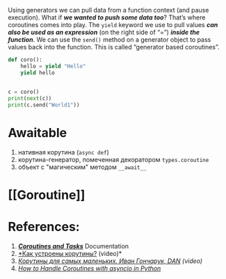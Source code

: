 Using generators we can pull data from a function context (and pause execution).
What if ***we wanted to push some data too***? That’s where coroutines comes into play. The `yield` keyword we use to pull values ***can also be used as an expression*** (on the right side of “=”) ***inside the function***. We can use the `send()` method on a generator object to pass values back into the function. This is called “generator based coroutines”.

```Python
def coro():  
    hello = yield "Hello"  
    yield hello  
  
  
c = coro()  
print(next(c))  
print(c.send("World1"))
```

# Awaitable

1. нативная корутина (`async def`)
2. корутина-генератор, помеченная декоратором `types.coroutine`
3. объект с "магическим" методом `__await__`

# [[Goroutine]]

# References:

1. _**[Coroutines and Tasks](https://docs.python.org/3/library/asyncio-task.html)**_ Documentation
2. [*Как устроены корутины?](https://www.youtube.com/watch?v=vhf5lU1suL0) (video)*
3. _[Корутины для самых маленьких. Иван Гончарук, DAN](https://www.youtube.com/watch?v=_obr60qv6rM) (video)_
4. [_How to Handle Coroutines with asyncio in Python_](https://www.marsja.se/how-to-handle-coroutines-with-asyncio-in-python/)